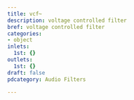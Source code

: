 ```yaml
---
title: vcf~
description: voltage controlled filter
bref: voltage controlled filter
categories:
- object
inlets:
  1st: {}
outlets:
  1st: {}
draft: false
pdcategory: Audio Filters

---
```


